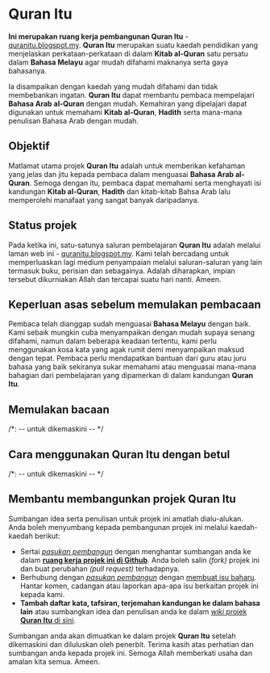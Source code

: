 # Quran Itu
**Ini merupakan ruang kerja pembangunan Quran Itu** - [quranitu.blogspot.my](https://quranitu.blogspot.my). **Quran Itu** merupakan suatu kaedah pendidikan yang menjelaskan perkataan-perkataan di dalam **Kitab al-Quran** satu persatu dalam **Bahasa Melayu** agar mudah difahami maknanya serta gaya bahasanya.

Ia disampaikan dengan kaedah yang mudah difahami dan tidak membebankan ingatan. **Quran Itu** dapat membantu pembaca mempelajari **Bahasa Arab al-Quran** dengan mudah. Kemahiran yang dipelajari dapat digunakan untuk memahami **Kitab al-Quran**, **Hadith** serta mana-mana penulisan Bahasa Arab dengan mudah.

## Objektif
Matlamat utama projek **Quran Itu** adalah untuk memberikan kefahaman yang jelas dan jitu kepada pembaca dalam menguasai **Bahasa Arab al-Quran**. Semoga dengan itu, pembaca dapat memahami serta menghayati isi kandungan **Kitab al-Quran**, **Hadith** dan kitab-kitab Bahsa Arab lalu memperolehi manafaat yang sangat banyak daripadanya.

## Status projek
Pada ketika ini, satu-satunya saluran pembelajaran **Quran Itu** adalah melalui laman web ini - [quranitu.blogspot.my](https://quranitu.blogspot.my). Kami telah bercadang untuk memperluaskan lagi medium penyampaian melalui saluran-saluran yang lain termasuk buku, perisian dan sebagainya. Adalah diharapkan, impian tersebut dikurniakan Allah dan tercapai suatu hari nanti. Ameen.

## Keperluan asas sebelum memulakan pembacaan
Pembaca telah dianggap sudah menguasai **Bahasa Melayu** dengan baik. Kami sebaik mungkin cuba menyampaikan dengan mudah supaya senang difahami, namun dalam beberapa keadaan tertentu, kami perlu menggunakan kosa kata yang agak rumit demi menyampaikan maksud dengan tepat. Pembaca perlu mendapatkan bantuan dari guru atau juru bahasa yang baik sekiranya sukar memahami atau menguasai mana-mana bahagian dari pembelajaran yang dipamerkan di dalam kandungan **Quran Itu**.

## Memulakan bacaan
/*:
-- untuk dikemaskini --
 */
 
## Cara menggunakan Quran Itu dengan betul
/*:
-- untuk dikemaskini --
 */
 
## Membantu membangunkan projek Quran Itu
Sumbangan idea serta penulisan untuk projek ini amatlah dialu-alukan. Anda boleh menyumbang kepada pembangunan projek ini melalui kaedah-kaedah berikut:

- Sertai [*pasukan pembangun*](https://github.com/nikahmadz/Quran-Itu/graphs/contributors) dengan menghantar sumbangan anda ke dalam [**ruang kerja projek ini di Github**](https://github.com/nikahmadz/Quran-Itu). Anda boleh salin *(fork)* projek ini dan buat perubahan *(pull request)* terhadapnya.
- Berhubung dengan [*pasukan pembangun*](https://github.com/nikahmadz/Quran-Itu/graphs/contributors) dengan [membuat isu baharu](https://github.com/nikahmadz/Quran-Itu/issues). Hantar komen, cadangan atau laporkan apa-apa isu berkaitan projek ini kepada kami.
- **Tambah daftar kata, tafsiran, terjemahan kandungan ke dalam bahasa lain** atau sumbangkan idea dan penulisan anda ke dalam [*wiki* projek **Quran Itu** di sini](https://github.com/nikahmadz/Quran-Itu/wiki).

Sumbangan anda akan dimuatkan ke dalam projek **Quran Itu** setelah dikemaskini dan diluluskan oleh penerbit. Terima kasih atas perhatian dan sumbangan anda kepada projek ini. Semoga Allah memberkati usaha dan amalan kita semua. Ameen.
